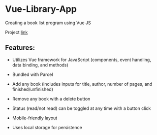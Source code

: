 # Vue-Library-App
Creating a book list program using Vue JS

Project [link](https://apcurran.github.io/vue-library-app/)

## Features:

- Utilizes Vue framework for JavaScript (components, event handling, data binding, and methods)

- Bundled with Parcel

- Add any book (includes inputs for title, author, number of pages, and finished/unfinished)

- Remove any book with a delete button

- Status (read/not read) can be toggled at any time with a button click

- Mobile-friendly layout

- Uses local storage for persistence